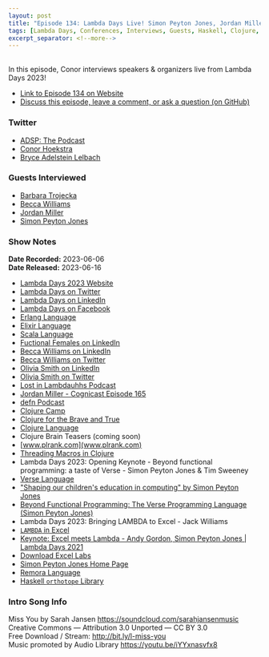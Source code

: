 ```yaml
---
layout: post
title: "Episode 134: Lambda Days Live! Simon Peyton Jones, Jordan Miller & More!"
tags: [Lambda Days, Conferences, Interviews, Guests, Haskell, Clojure, Verse, Functional Programming, Microsoft Excel]
excerpt_separator: <!--more-->
---
```



<br>In this episode, Conor interviews speakers & organizers live from Lambda Days 2023!
<!--more-->

* [Link to Episode 134 on Website](https://adspthepodcast.com/2023/06/16/Episode-134.html)
* [Discuss this episode, leave a comment, or ask a question (on GitHub)](https://github.com/codereport/adsp2/discussions/25)

### Twitter
 
* [ADSP: The Podcast](https://twitter.com/adspthepodcast)
* [Conor Hoekstra](https://twitter.com/code_report)
* [Bryce Adelstein Lelbach](https://twitter.com/blelbach)

### Guests Interviewed

* [Barbara Trojecka](https://www.linkedin.com/in/barbara-trojecka-17723a41/)
* [Becca Williams](https://twitter.com/WaveTalentBecca)
* [Jordan Miller](https://twitter.com/lambduhh)
* [Simon Peyton Jones](https://twitter.com/simonpj0)

### Show Notes
 
**Date Recorded:** 2023-06-06 <br>
**Date Released:** 2023-06-16

* [Lambda Days 2023 Website](https://www.lambdadays.org/lambdadays2023)
* [Lambda Days on Twitter](https://twitter.com/LambdaDays)
* [Lambda Days on LinkedIn](https://www.linkedin.com/company/lambda-days/)
* [Lambda Days on Facebook](https://www.facebook.com/lambdadays/)
* [Erlang Language](https://www.erlang.org/)
* [Elixir Language](https://elixir-lang.org/)
* [Scala Language](https://www.scala-lang.org/)
* [Fuctional Females on LinkedIn](https://www.linkedin.com/company/functional-females/)
* [Becca Williams on LinkedIn](https://www.linkedin.com/in/beccawilliams-wave/)
* [Becca Williams on Twitter](https://twitter.com/WaveTalentBecca)
* [Olivia Smith on LinkedIn](https://www.linkedin.com/in/olivia-wave/)
* [Olivia Smith on Twitter](https://twitter.com/WaveTalentFP)
* [Lost in Lambdauhhs Podcast](https://open.spotify.com/show/34AisqmrBIXvlD0capu91P)
* [Jordan Miller - Cognicast Episode 165](https://www.cognitect.com/cognicast/165)
* [defn Podcast](https://open.spotify.com/show/1QjrcRB92ugX030dtXnG6U)
* [Clojure Camp](https://clojure.camp/)
* [Clojure for the Brave and True](https://www.amazon.com/Clojure-Brave-True-Ultimate-Programmer/dp/1593275919)
* [Clojure Language](https://clojure.org/)
* Clojure Brain Teasers (coming soon)
* [www.plrank.com](www.plrank.com)
* [Threading Macros in Clojure](https://clojure.org/guides/threading_macros)
* Lambda Days 2023: Opening Keynote - Beyond functional programming: a taste of Verse - Simon Peyton Jones & Tim Sweeney
* [Verse Language](https://dev.epicgames.com/documentation/en-us/uefn/verse-language-reference)
* ["Shaping our children's education in computing" by Simon Peyton Jones](https://www.youtube.com/watch?v=y-xgWLYQc4g)
* [Beyond Functional Programming: The Verse Programming Language (Simon Peyton Jones)](https://www.youtube.com/watch?v=832JF1o7Ck8)
* Lambda Days 2023: Bringing LAMBDA to Excel - Jack Williams
* [`LAMBDA` in Excel](https://support.microsoft.com/en-au/office/lambda-function-bd212d27-1cd1-4321-a34a-ccbf254b8b67)
* [Keynote: Excel meets Lambda - Andy Gordon, Simon Peyton Jones | Lambda Days 2021](https://www.youtube.com/watch?v=C_lGkGwV4Xc)
* [Download Excel Labs](https://www.microsoft.com/en-us/garage/profiles/excel-labs/)
* [Simon Peyton Jones Home Page](https://simon.peytonjones.org/)
* [Remora Language](https://arxiv.org/abs/1912.13451)
* [Haskell `orthotope` Library](https://hackage.haskell.org/package/orthotope)

### Intro Song Info
 
Miss You by Sarah Jansen https://soundcloud.com/sarahjansenmusic<br>
Creative Commons — Attribution 3.0 Unported — CC BY 3.0<br>
Free Download / Stream: http://bit.ly/l-miss-you<br>
Music promoted by Audio Library https://youtu.be/iYYxnasvfx8<br>
